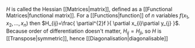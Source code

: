 $H$ is called the Hessian [[Matrices|matrix]], defined as a [[Functional Matrices|functional matrix]]. For a [[Functions|function]] of $n$ variables $f(x_{1},x_{2},\dots,x_{n})$ then $H_{ij}=\frac{ \partial^{2}f }{ \partial x_{i}\partial y_{j} }$. Because order of differentiation doesn't matter, $H_{ij}=H_{ji}$, so $H$ is [[Transpose|symmetric]], hence [[Diagonalisation|diagonalisable]]
